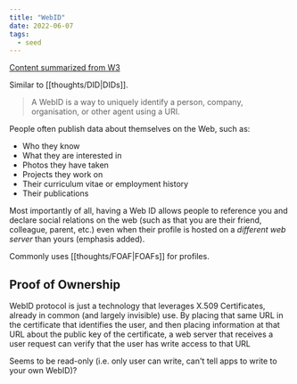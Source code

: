 ```yaml
---
title: "WebID"
date: 2022-06-07
tags:
  - seed
---
```


[Content summarized from W3](https://www.w3.org/wiki/WebID)

Similar to [[thoughts/DID|DIDs]].

> A WebID is a way to uniquely identify a person, company, organisation, or other agent using a URI.

People often publish data about themselves on the Web, such as:

- Who they know
- What they are interested in
- Photos they have taken
- Projects they work on
- Their curriculum vitae or employment history
- Their publications

Most importantly of all, having a Web ID allows people to reference you and declare social relations on the web (such as that you are their friend, colleague, parent, etc.) even when their profile is hosted on a _different web server_ than yours (emphasis added).

Commonly uses [[thoughts/FOAF|FOAFs]] for profiles.

## Proof of Ownership

WebID protocol is just a technology that leverages X.509 Certificates, already in common (and largely invisible) use. By placing that same URL in the certificate that identifies the user, and then placing information at that URL about the public key of the certificate, a web server that receives a user request can verify that the user has write access to that URL

Seems to be read-only (i.e. only user can write, can't tell apps to write to your own WebID)?
